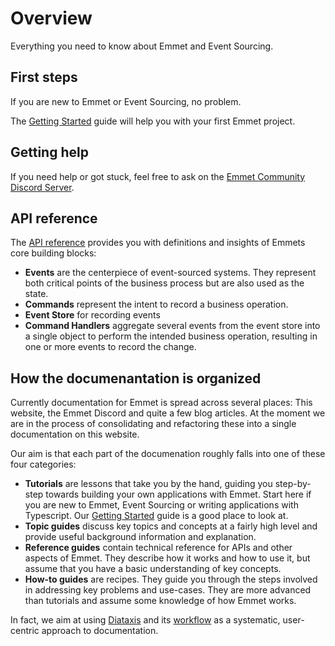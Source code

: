 # Overview

Everything you need to know about Emmet and Event Sourcing.

## First steps

If you are new to Emmet or Event Sourcing, no problem.

The [Getting Started](/getting-started) guide will help you with your first Emmet project.

## Getting help

If you need help or got stuck, feel free to ask on the [Emmet Community Discord Server](https://discord.gg/fTpqUTMmVa).

## API reference

The [API reference](/api-docs) provides you with definitions and insights of Emmets core building blocks:

- **Events** are the centerpiece of event-sourced systems. They represent both critical points of the business process but are also used as the state.
- **Commands** represent the intent to record a business operation.
- **Event Store** for recording events
- **Command Handlers** aggregate several events from the event store into a single object to perform the intended business operation, resulting in one or more events to record the change.

## How the documenantation is organized

Currently documentation for Emmet is spread across several places: This website, the Emmet Discord and quite a few blog articles.
At the moment we are in the process of consolidating and refactoring these into a single documentation on this website.

Our aim is that each part of the documenation roughly falls into one of these four categories:

- **Tutorials** are lessons that take you by the hand, guiding you step-by-step towards building your own applications with Emmet. Start here if you are new to Emmet, Event Sourcing or writing applications with Typescript. Our [Getting Started](/getting-started) guide is a good place to look at.
- **Topic guides** discuss key topics and concepts at a fairly high level and provide useful background information and explanation.
- **Reference guides** contain technical reference for APIs and other aspects of Emmet. They describe how it works and how to use it, but assume that you have a basic understanding of key concepts.
- **How-to guides** are recipes. They guide you through the steps involved in addressing key problems and use-cases. They are more advanced than tutorials and assume some knowledge of how Emmet works.

In fact, we aim at using [Diataxis](https://diataxis.fr) and its [workflow](https://diataxis.fr/how-to-use-diataxis/) as a systematic, user-centric approach to documentation.
